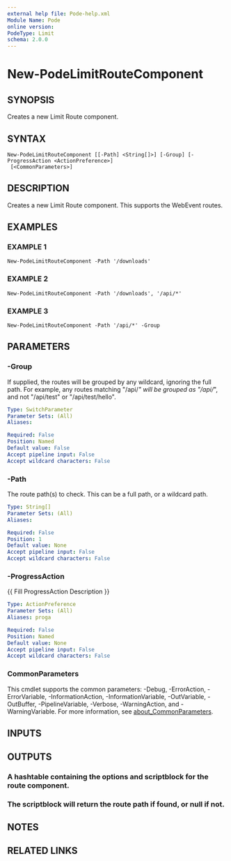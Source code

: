 ```yaml
---
external help file: Pode-help.xml
Module Name: Pode
online version:
PodeType: Limit
schema: 2.0.0
---
```


# New-PodeLimitRouteComponent

## SYNOPSIS
Creates a new Limit Route component.

## SYNTAX

```
New-PodeLimitRouteComponent [[-Path] <String[]>] [-Group] [-ProgressAction <ActionPreference>]
 [<CommonParameters>]
```

## DESCRIPTION
Creates a new Limit Route component.
This supports the WebEvent routes.

## EXAMPLES

### EXAMPLE 1
```
New-PodeLimitRouteComponent -Path '/downloads'
```

### EXAMPLE 2
```
New-PodeLimitRouteComponent -Path '/downloads', '/api/*'
```

### EXAMPLE 3
```
New-PodeLimitRouteComponent -Path '/api/*' -Group
```

## PARAMETERS

### -Group
If supplied, the routes will be grouped by any wildcard, ignoring the full path.
For example, any routes matching "/api/*" will be grouped as "/api/*", and not "/api/test" or "/api/test/hello".

```yaml
Type: SwitchParameter
Parameter Sets: (All)
Aliases:

Required: False
Position: Named
Default value: False
Accept pipeline input: False
Accept wildcard characters: False
```

### -Path
The route path(s) to check.
This can be a full path, or a wildcard path.

```yaml
Type: String[]
Parameter Sets: (All)
Aliases:

Required: False
Position: 1
Default value: None
Accept pipeline input: False
Accept wildcard characters: False
```

### -ProgressAction
{{ Fill ProgressAction Description }}

```yaml
Type: ActionPreference
Parameter Sets: (All)
Aliases: proga

Required: False
Position: Named
Default value: None
Accept pipeline input: False
Accept wildcard characters: False
```

### CommonParameters
This cmdlet supports the common parameters: -Debug, -ErrorAction, -ErrorVariable, -InformationAction, -InformationVariable, -OutVariable, -OutBuffer, -PipelineVariable, -Verbose, -WarningAction, and -WarningVariable. For more information, see [about_CommonParameters](http://go.microsoft.com/fwlink/?LinkID=113216).

## INPUTS

## OUTPUTS

### A hashtable containing the options and scriptblock for the route component.
### The scriptblock will return the route path if found, or null if not.
## NOTES

## RELATED LINKS
